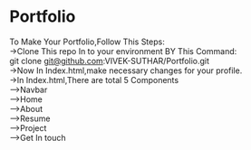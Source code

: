 # Portfolio
To Make Your Portfolio,Follow This Steps:
<br/>
->Clone This repo In to your environment BY This Command:<br/>
    git clone git@github.com:VIVEK-SUTHAR/Portfolio.git<br/>
->Now In Index.html,make necessary changes for your profile.<br/>
->In Index.html,There are total 5 Components<br/>
-->Navbar<br/>
-->Home<br/>
-->About<br/>
-->Resume<br/>
-->Project<br/>
-->Get In touch<br/>
